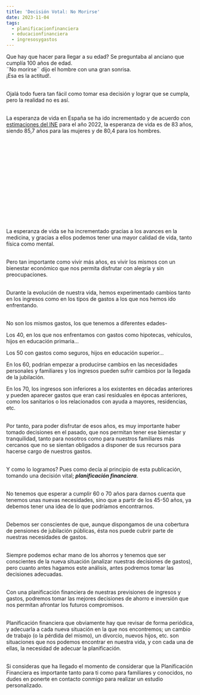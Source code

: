 ```yaml
---
title: 'Decisión Votal: No Morirse'
date: 2023-11-04
tags:
  - planificacionfinanciera
  - educacionfinanciera
  - ingresosygastos
---
```

<p>
Que hay que hacer para llegar a su edad? Se preguntaba al anciano que cumplía 100 años de edad.<br />
¨No morirse¨ dijo el hombre con una gran sonrisa.<br />
¡Esa es la actitud!.<br /><br />

Ojalá todo fuera tan fácil como tomar esa decisión y lograr que se cumpla, pero la realidad no es así.<br /><br />

La esperanza de vida en España se ha ido incrementado y de acuerdo con <a href="https://www.ine.es/ss/Satellite?L=es_ES&c=INESeccion_C&cid=1259926380048&p=1254735110672&pagename=ProductosYServicios/PYSLayout">estimaciones del INE</a> para el año 2022, la esperanza de vida es de 83 años, siendo 85,7 años para las mujeres y de 80,4 para los hombres. <br />
<br />
<div style="height: 5cm; overflow: hidden;">
<script type="text/javascript">var script = document.createElement('script');function lastNodo(obj){if (obj.children.length>0)return lastNodo(obj.children[obj.children.length-1]);else return obj;}script.setAttribute('type', 'text/javascript');script.setAttribute('src', 'https://www.ine.es/menus/plantillas/jaxiPx/js/widget.js');script.dataPost='path=/t00/mujeres_hombres/tablas_2/l0/&file=d1g1.px&ratio=0.9&nocab=1&btnWidgetGrafico=&pwc0=#457e76&pwc1=#a45c0a&rows=p_per&columns=0&columns=p_oper&oper=-9223372036854775808&ccrisexo=*&periodo=-2147483648~31&periodo=-2147483648~30&periodo=-2147483648~29&periodo=-2147483648~28&periodo=-2147483648~27&periodo=-2147483648~26&periodo=-2147483648~25&periodo=-2147483648~24&periodo=-2147483648~23&periodo=-2147483648~22&periodo=-2147483648~21&periodo=-2147483648~20&periodo=-2147483648~19&periodo=-2147483648~18&periodo=-2147483648~17&periodo=-2147483648~16&periodo=-2147483648~15&periodo=-2147483648~14&periodo=-2147483648~13&periodo=-2147483648~12&periodo=-2147483648~11&periodo=-2147483648~10&periodo=-2147483648~9&periodo=-2147483648~8&periodo=-2147483648~7&periodo=-2147483648~6&periodo=-2147483648~5&periodo=-2147483648~4&periodo=-2147483648~3&periodo=-2147483648~2&periodo=-2147483648~1&periodo=-2147483648~0&columnas_grafico=per&ejeHorizontal=per&tipoGrafico=lineas&L=0&p_widgetFormGrafico=1&w_legend=false&w_contorno_col=F9F9F9&w_titulo=true&w_ancho_widget=&w_alto_widget=132';script.padre=lastNodo(document.getElementsByTagName('body')[0]);script.onload = function(event){var aux=this.padre;this.padre=null;if (aux!=null)PintaWidgetGrafica(aux,this.dataPost);};script.onreadystatechange = function () {if (this.readyState === 'complete' || this.readyState === 'loaded') {var aux=this.padre;this.padre=null;if (aux!=null)PintaWidgetGrafica(aux,this.dataPost);}};document.head.appendChild(script);</script>
</div>
</p>

<p>
<br />
La esperanza de vida se ha incrementado gracias a los avances en la medicina, y gracias a ellos podemos tener una mayor calidad de vida, tanto física como mental.<br /><br />

Pero tan importante como vivir más años, es vivir los mismos con un bienestar económico que nos permita disfrutar con alegría y sin preocupaciones.<br /><br />

Durante la evolución de nuestra vida, hemos experimentado cambios tanto en los ingresos como en los tipos de gastos a los que nos hemos ido enfrentando.<br /><br />

No son los mismos gastos, los que tenemos a diferentes edades-<br />

Los 40, en los que nos enfrentamos con gastos como hipotecas, vehículos, hijos en educación primaria...<br />

Los 50 con gastos como seguros, hijos en educación superior...<br />

En los 60, podrían empezar a producirse cambios en las necesidades personales y familiares y los ingresos pueden sufrir cambios por la llegada de la jubilación.<br />

En los 70, los ingresos son inferiores a los existentes en décadas anteriores y pueden aparecer gastos que eran casi residuales en épocas anteriores, como los sanitarios o los relacionados con ayuda a mayores, residencias, etc.<br /><br />

Por tanto, para poder disfrutar de esos años, es muy importante haber tomado decisiones en el pasado, que nos permitan tener ese bienestar y tranquilidad, tanto para nosotros como para nuestros familiares más cercanos que no se sientan obligados a disponer de sus recursos para hacerse cargo de nuestros gastos.<br /><br />

Y como lo logramos? Pues como decía al principio de esta publicación, tomando una decisión vital; <b><i>planificación financiera</i></b>.<br /><br />

No tenemos que esperar a cumplir 60 o 70 años para darnos cuenta que tenemos unas nuevas necesidades, sino que a partir de los 45-50 años, ya debemos tener una idea de lo que podríamos encontrarnos.<br /><br />

Debemos ser conscientes de que, aunque dispongamos de una cobertura de pensiones de jubilación públicas, ésta nos puede cubrir parte de nuestras necesidades de gastos.<br /><br />

Siempre podemos echar mano de los ahorros y tenemos que ser conscientes de la nueva situación (analizar nuestras decisiones de gastos), pero cuanto antes hagamos este análisis, antes podremos tomar las decisiones adecuadas.<br /><br />

Con una planificación financiera de nuestras previsiones de ingresos y gastos, podremos tomar las mejores decisiones de ahorro e inversión que nos permitan afrontar los futuros compromisos.<br /><br />

Planificación financiera que obviamente hay que revisar de forma periódica, y adecuarla a cada nueva situación en la que nos encontremos; un cambio de trabajo (o la pérdida del mismo), un divorcio, nuevos hijos, etc. son situaciones que nos podemos encontrar en nuestra vida, y con cada una de ellas, la necesidad de adecuar la planificación.<br /><br />

Si consideras que ha llegado el momento de considerar que la Planificación Financiera es importante tanto para ti como para familiares y conocidos, no dudes en ponerte en contacto conmigo para realizar un estudio personalizado.<br /><br /><br />
</p>
